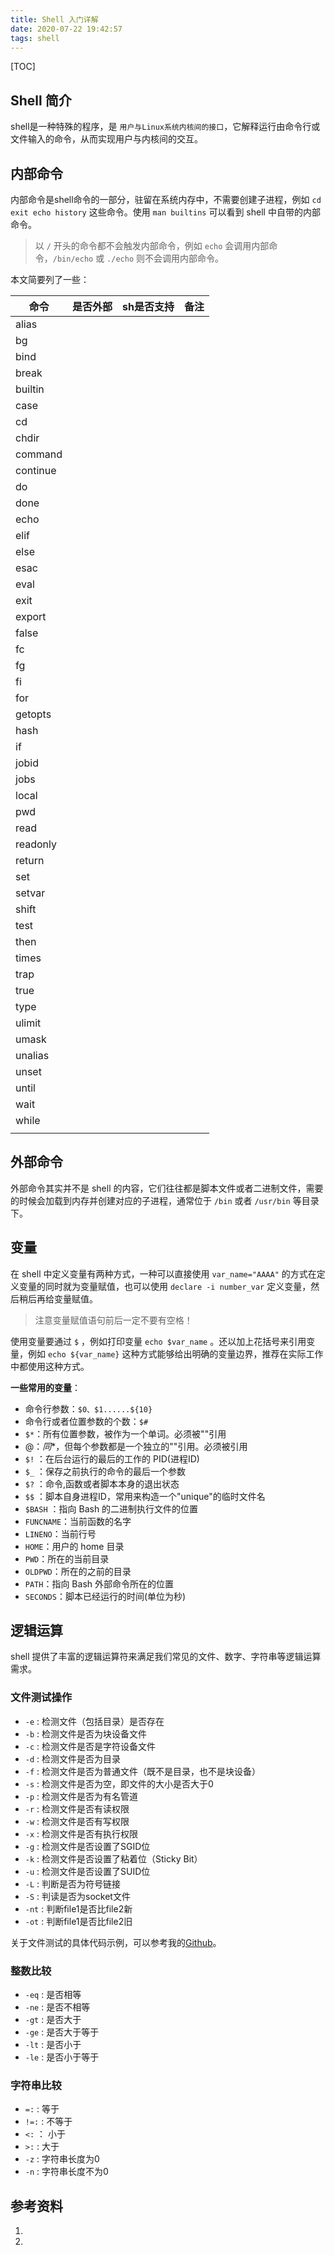 ```yaml
---
title: Shell 入门详解
date: 2020-07-22 19:42:57
tags: shell
---
```


[TOC]

## Shell 简介

shell是一种特殊的程序，是 `用户与Linux系统内核间的接口`，它解释运行由命令行或文件输入的命令，从而实现用户与内核间的交互。

## 内部命令

内部命令是shell命令的一部分，驻留在系统内存中，不需要创建子进程，例如 `cd exit echo history` 这些命令。使用 `man builtins` 可以看到 shell 中自带的内部命令。

> 以 `/` 开头的命令都不会触发内部命令，例如 `echo` 会调用内部命令，`/bin/echo` 或 `./echo` 则不会调用内部命令。

本文简要列了一些：

| 命令     | 是否外部 | sh是否支持 | 备注 |
| -------- | -------- | ---------- | ---- |
| alias    |          |            |      |
| bg       |          |            |      |
| bind     |          |            |      |
| break    |          |            |      |
| builtin  |          |            |      |
| case     |          |            |      |
| cd       |          |            |      |
| chdir    |          |            |      |
| command  |          |            |      |
| continue |          |            |      |
| do       |          |            |      |
| done     |          |            |      |
| echo     |          |            |      |
| elif     |          |            |      |
| else     |          |            |      |
| esac     |          |            |      |
| eval     |          |            |      |
| exit     |          |            |      |
| export   |          |            |      |
| false    |          |            |      |
| fc       |          |            |      |
| fg       |          |            |      |
| fi       |          |            |      |
| for      |          |            |      |
| getopts  |          |            |      |
| hash     |          |            |      |
| if       |          |            |      |
| jobid    |          |            |      |
| jobs     |          |            |      |
| local    |          |            |      |
| pwd      |          |            |      |
| read     |          |            |      |
| readonly |          |            |      |
| return   |          |            |      |
| set      |          |            |      |
| setvar   |          |            |      |
| shift    |          |            |      |
| test     |          |            |      |
| then     |          |            |      |
| times    |          |            |      |
| trap     |          |            |      |
| true     |          |            |      |
| type     |          |            |      |
| ulimit   |          |            |      |
| umask    |          |            |      |
| unalias  |          |            |      |
| unset    |          |            |      |
| until    |          |            |      |
| wait     |          |            |      |
| while    |          |            |      |
|          |          |            |      |

## 外部命令

外部命令其实并不是 shell 的内容，它们往往都是脚本文件或者二进制文件，需要的时候会加载到内存并创建对应的子进程，通常位于 `/bin` 或者 `/usr/bin` 等目录下。



## 变量

在 shell 中定义变量有两种方式，一种可以直接使用 `var_name="AAAA"` 的方式在定义变量的同时就为变量赋值，也可以使用 `declare -i number_var` 定义变量，然后稍后再给变量赋值。

> 注意变量赋值语句前后一定不要有空格！

使用变量要通过 `$` ，例如打印变量 `echo $var_name` 。还以加上花括号来引用变量，例如 `echo ${var_name}` 这种方式能够给出明确的变量边界，推荐在实际工作中都使用这种方式。

**一些常用的变量**：

* 命令行参数：`$0、$1......${10}`
* 命令行或者位置参数的个数：`$#`
* `$*`：所有位置参数，被作为一个单词。必须被""引用
* $@	：同$*，但每个参数都是一个独立的""引用。必须被引用
* `$!`	：在后台运行的最后的工作的 PID(进程ID)
* `$_`	：保存之前执行的命令的最后一个参数
* `$?`	：命令,函数或者脚本本身的退出状态
* `$$`	：脚本自身进程ID，常用来构造一个"unique"的临时文件名
* `$BASH`	：指向 Bash 的二进制执行文件的位置
* `FUNCNAME`：当前函数的名字
* `LINENO`：当前行号
* `HOME`：用户的 home 目录
* `PWD`：所在的当前目录
* `OLDPWD`：所在的之前的目录
* `PATH`：指向 Bash 外部命令所在的位置
* `SECONDS`：脚本已经运行的时间(单位为秒)

## 逻辑运算

shell 提供了丰富的逻辑运算符来满足我们常见的文件、数字、字符串等逻辑运算需求。

### 文件测试操作

* `-e` : 检测文件（包括目录）是否存在
* `-b` : 检测文件是否为块设备文件
* `-c` : 检测文件是否是字符设备文件
* `-d` : 检测文件是否为目录
* `-f` : 检测文件是否为普通文件（既不是目录，也不是块设备）
* `-s` : 检测文件是否为空，即文件的大小是否大于0
* `-p` : 检测文件是否为有名管道
* `-r` : 检测文件是否有读权限
* `-w` : 检测文件是否有写权限
* `-x` : 检测文件是否有执行权限
* `-g` : 检测文件是否设置了SGID位
* `-k` : 检测文件是否设置了粘着位（Sticky Bit）
* `-u` : 检测文件是否设置了SUID位
* `-L` : 判断是否为符号链接
* `-S` : 判读是否为socket文件
* `-nt` : 判断file1是否比file2新
* `-ot` : 判断file1是否比file2旧

关于文件测试的具体代码示例，可以参考我的[Github](https://github.com/cocowool/sh-valley/blob/master/shell/file_compare.sh)。

### 整数比较

* `-eq` : 是否相等
* `-ne` : 是否不相等
* `-gt` : 是否大于
* `-ge` : 是否大于等于
* `-lt` : 是否小于
* `-le` : 是否小于等于

### 字符串比较

* `=:` : 等于
* `!=:` : 不等于
* `<:` ： 小于
* `>:` : 大于
* `-z` : 字符串长度为0
* `-n` : 字符串长度不为0

## 参考资料

1. []()
2. 